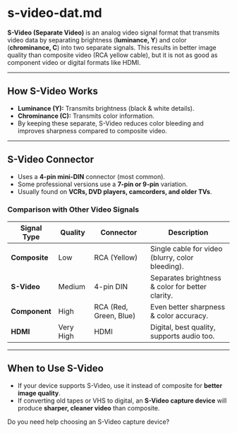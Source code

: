 
# s-video-dat.md



**S-Video (Separate Video)** is an analog video signal format that transmits video data by separating brightness (**luminance, Y**) and color (**chrominance, C**) into two separate signals. This results in better image quality than composite video (RCA yellow cable), but it is not as good as component video or digital formats like HDMI.

---

## **How S-Video Works**
- **Luminance (Y):** Transmits brightness (black & white details).  
- **Chrominance (C):** Transmits color information.  
- By keeping these separate, S-Video reduces color bleeding and improves sharpness compared to composite video.

---

## **S-Video Connector**
- Uses a **4-pin mini-DIN** connector (most common).  
- Some professional versions use a **7-pin or 9-pin** variation.  
- Usually found on **VCRs, DVD players, camcorders, and older TVs**.  

### **Comparison with Other Video Signals**

| **Signal Type**  | **Quality** | **Connector** | **Description** |
|-----------------|------------|--------------|----------------|
| **Composite**   | Low        | RCA (Yellow) | Single cable for video (blurry, color bleeding). |
| **S-Video**     | Medium     | 4-pin DIN    | Separates brightness & color for better clarity. |
| **Component**   | High       | RCA (Red, Green, Blue) | Even better sharpness & color accuracy. |
| **HDMI**        | Very High  | HDMI         | Digital, best quality, supports audio too. |

---

## **When to Use S-Video**
- If your device supports S-Video, use it instead of composite for **better image quality**.  
- If converting old tapes or VHS to digital, an **S-Video capture device** will produce **sharper, cleaner video** than composite.  

Do you need help choosing an S-Video capture device?
